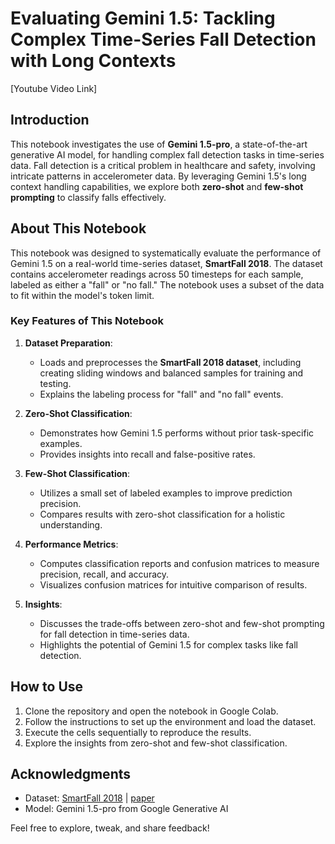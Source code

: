 # Evaluating Gemini 1.5: Tackling Complex Time-Series Fall Detection with Long Contexts

[Youtube Video Link]

## Introduction
This notebook investigates the use of **Gemini 1.5-pro**, a state-of-the-art generative AI model, for handling complex fall detection tasks in time-series data. Fall detection is a critical problem in healthcare and safety, involving intricate patterns in accelerometer data. By leveraging Gemini 1.5's long context handling capabilities, we explore both **zero-shot** and **few-shot prompting** to classify falls effectively.

## About This Notebook
This notebook was designed to systematically evaluate the performance of Gemini 1.5 on a real-world time-series dataset, **SmartFall 2018**. The dataset contains accelerometer readings across 50 timesteps for each sample, labeled as either a "fall" or "no fall." The notebook uses a subset of the data to fit within the model's token limit.

### Key Features of This Notebook
1. **Dataset Preparation**: 
   - Loads and preprocesses the **SmartFall 2018 dataset**, including creating sliding windows and balanced samples for training and testing.
   - Explains the labeling process for "fall" and "no fall" events.

2. **Zero-Shot Classification**:
   - Demonstrates how Gemini 1.5 performs without prior task-specific examples.
   - Provides insights into recall and false-positive rates.

3. **Few-Shot Classification**:
   - Utilizes a small set of labeled examples to improve prediction precision.
   - Compares results with zero-shot classification for a holistic understanding.

4. **Performance Metrics**:
   - Computes classification reports and confusion matrices to measure precision, recall, and accuracy.
   - Visualizes confusion matrices for intuitive comparison of results.

5. **Insights**:
   - Discusses the trade-offs between zero-shot and few-shot prompting for fall detection in time-series data.
   - Highlights the potential of Gemini 1.5 for complex tasks like fall detection.


## How to Use
1. Clone the repository and open the notebook in Google Colab.
2. Follow the instructions to set up the environment and load the dataset.
3. Execute the cells sequentially to reproduce the results.
4. Explore the insights from zero-shot and few-shot classification.

## Acknowledgments
- Dataset: [SmartFall 2018]([https://example-dataset-link.com](https://userweb.cs.txstate.edu/~hn12/data/SmartFallDataSet/)) | [paper](https://pmc.ncbi.nlm.nih.gov/articles/PMC6210545/)
- Model: Gemini 1.5-pro from Google Generative AI  

Feel free to explore, tweak, and share feedback!

